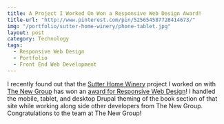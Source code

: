 ```yaml
---
title: A Project I Worked On Won a Responsive Web Design Award!
title-url: "http://www.pinterest.com/pin/525654587728414673/"
img: "/portfolio/sutter-home-winery/phone-tablet.jpg"
layout: post
category: Technology
tags:
  - Responsive Web Design
  - Portfolio
  - Front End Web Development
---
```

I recently found out that the [Sutter Home Winery](http://www.sutterhome.com/) project I worked on with [The New Group](http://www.thenewgroup.com/work/sutter-home/sutter-home) has won an [award for Responsive Web Design](http://www.pinterest.com/pin/525654587728414673/)! I handled the mobile, tablet, and desktop Drupal theming of the book section of that site while working along side other developers from The New Group. Congratulations to the team at The New Group!